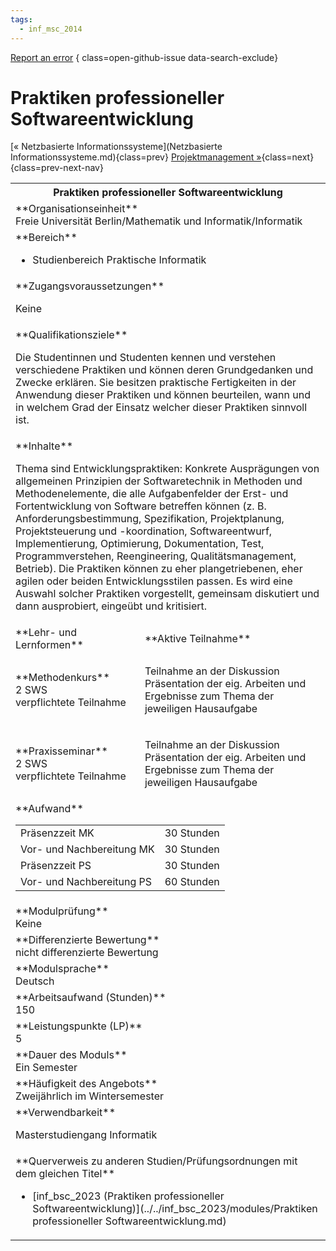 ```yaml
---
tags:
  - inf_msc_2014
---
```

[Report an error](https://github.com/SGSSGene/FUB-SUP/issues/new?title=Error%20in%20%22Praktiken%20professioneller%20Softwareentwicklung%22&body=There%20seems%20to%20be%20an%20error%20in%20module%20%22Praktiken%20professioneller%20Softwareentwicklung%22%2E%0A%0A%3CDescribe%20here%20a%20slightly%20more%20detailed%20description%20of%20what%20is%20wrong%3E&labels=bug)
{ class=open-github-issue data-search-exclude}

# Praktiken professioneller Softwareentwicklung

[« Netzbasierte Informationssysteme](Netzbasierte Informationssysteme.md){class=prev}
[Projektmanagement »](Projektmanagement.md){class=next}
{class=prev-next-nav}

<table markdown id="moduledesc">
<tr markdown class="moduledesc_head"><th colspan="2">Praktiken professioneller Softwareentwicklung </th></tr>
<tr markdown><td colspan="2">**Organisationseinheit**   <br>Freie Universität Berlin/Mathematik und Informatik/Informatik</td></tr>

<tr markdown><td colspan="2">**Bereich**<br>


- Studienbereich Praktische Informatik

</td></tr>

<tr markdown><td colspan="2">**Zugangsvoraussetzungen** <br>

Keine


</td></tr>
<tr markdown><td colspan="2">**Qualifikationsziele**    <br>

Die Studentinnen und Studenten kennen und verstehen verschiedene Praktiken
und können deren Grundgedanken und Zwecke erklären. Sie besitzen praktische
Fertigkeiten in der Anwendung dieser Praktiken und können beurteilen, wann
und in welchem Grad der Einsatz welcher dieser Praktiken sinnvoll ist.


</td></tr>
<tr markdown><td colspan="2">**Inhalte**                <br>

Thema sind Entwicklungspraktiken: Konkrete Ausprägungen von allgemeinen
Prinzipien der Softwaretechnik in Methoden und Methodenelemente, die alle
Aufgabenfelder der Erst- und Fortentwicklung von Software betreffen können
(z. B. Anforderungsbestimmung, Spezifikation, Projektplanung,
Projektsteuerung und -koordination, Softwareentwurf, Implementierung,
Optimierung, Dokumentation, Test, Programmverstehen, Reengineering,
Qualitätsmanagement, Betrieb). Die Praktiken können zu eher plangetriebenen,
eher agilen oder beiden Entwicklungsstilen passen. Es wird eine Auswahl
solcher Praktiken vorgestellt, gemeinsam diskutiert und dann ausprobiert,
eingeübt und kritisiert.


</td></tr>

<tr markdown><td>**Lehr- und Lernformen**</td><td>**Aktive Teilnahme**</td></tr>
<tr markdown><td> **Methodenkurs** <br>2 SWS <br> verpflichtete Teilnahme</td><td>

Teilnahme an der Diskussion
Präsentation der eig. Arbeiten und Ergebnisse zum Thema der jeweiligen Hausaufgabe
</td></tr>
<tr markdown><td> **Praxisseminar** <br>2 SWS <br> verpflichtete Teilnahme</td><td>

Teilnahme an der Diskussion
Präsentation der eig. Arbeiten und Ergebnisse zum Thema der jeweiligen Hausaufgabe
</td></tr>
<tr markdown><td colspan="2">**Aufwand**                <br>
<table class="aufwand_table">
<tr><td>Präsenzzeit MK</td><td>30 Stunden</td></tr>
<tr><td>Vor- und Nachbereitung MK</td><td>30 Stunden</td></tr>
<tr><td>Präsenzzeit PS</td><td>30 Stunden</td></tr>
<tr><td>Vor- und Nachbereitung PS</td><td>60 Stunden</td></tr>
</table>

</td></tr>
<tr markdown><td colspan="2">**Modulprüfung**             <br>Keine


</td></tr>
<tr markdown><td colspan="2">**Differenzierte Bewertung** <br>nicht differenzierte Bewertung

</td></tr>
<tr markdown><td colspan="2">**Modulsprache**             <br>Deutsch</td></tr>
<tr markdown><td colspan="2">**Arbeitsaufwand (Stunden)** <br>150</td></tr>
<tr markdown><td colspan="2">**Leistungspunkte (LP)**     <br>5</td></tr>
<tr markdown><td colspan="2">**Dauer des Moduls**         <br>Ein Semester</td></tr>
<tr markdown><td colspan="2">**Häufigkeit des Angebots**  <br>Zweijährlich im Wintersemester</td></tr>
<tr markdown><td colspan="2">**Verwendbarkeit**           <br>

Masterstudiengang Informatik


</td></tr>

<tr markdown><td colspan="2">**Querverweis zu anderen Studien/Prüfungsordnungen mit dem gleichen Titel**<br>


- [inf_bsc_2023 (Praktiken professioneller Softwareentwicklung)](../../inf_bsc_2023/modules/Praktiken professioneller Softwareentwicklung.md)

</td></tr>

</table>
